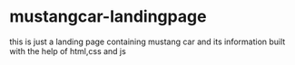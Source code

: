 # mustangcar-landingpage
this is just a landing page containing mustang car and its information 
built with the help of html,css and js
